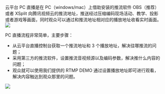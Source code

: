 云平台 PC 直播是在 PC（windows/mac）上借助安装的推流软件 OBS（推荐）或者 XSplit 向腾讯视频云的推流地址，推送经过压缩编码现场活动、教学、投影或者游戏等画面，同时观众可以通过和推流地址相对应的播放地址收看实时画面。
![](https://mc.qcloudimg.com/static/img/f47bf4ef0fcb96bdccf6f302b274afce/image.png)

PC 直播流程非常简单，主要步骤：
- 从云平台直播控制台获取一个推流地址和 3 个播放地址，解决往哪推流的问题；
- 采用第三方的推流软件，设置推流音视频源以及编码参数，解决推什么内容的问题；
- 观众就可以使用我们提供的 RTMP DEMO 通过设置播放地址即可进行观看，解决内容触达到观众那里的问题。

![](https://mc.qcloudimg.com/static/img/617e7cc6ae3313a2456e2672535e4097/image.png)

